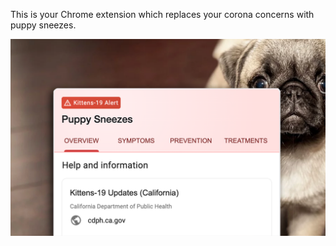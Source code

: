 This is your Chrome extension which replaces your corona concerns with puppy sneezes.

![Screen Shot](puppysneezes.png)

